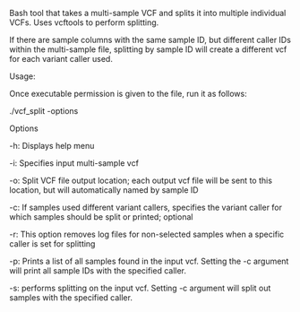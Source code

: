 Bash tool that takes a multi-sample VCF and splits it into multiple individual 
VCFs. Uses vcftools to perform splitting. 

If there are sample columns with the same sample ID, but different caller IDs within the 
multi-sample file, splitting by sample ID will create a different vcf for each variant caller used.

Usage:

Once executable permission is given to the file, run it as follows:

  ./vcf_split -options
  
Options

-h: Displays help menu

-i: Specifies input multi-sample vcf

-o: Split VCF file output location; each output vcf file will be sent to this location, but will automatically named by sample ID

-c: If samples used different variant callers, specifies the variant caller for which samples should be split or printed; optional

-r: This option removes log files for non-selected samples when a specific caller is set for splitting

-p: Prints a list of all samples found in the input vcf. Setting the -c argument will print all sample IDs with the specified caller.

-s: performs splitting on the input vcf. Setting -c argument will split out samples with the specified caller.
